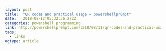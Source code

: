 ```yaml
---
layout: post 
title:  "QR codes and practical usage – powershellpr0mpt" 
date:   2018-08-12T05:32:36.272Z 
categories: powershell programming
link: http://powershellpr0mpt.com/2018/08/11/qr-codes-and-practical-usage/ 
tags:
  - links
ogtype: article 
---
```


